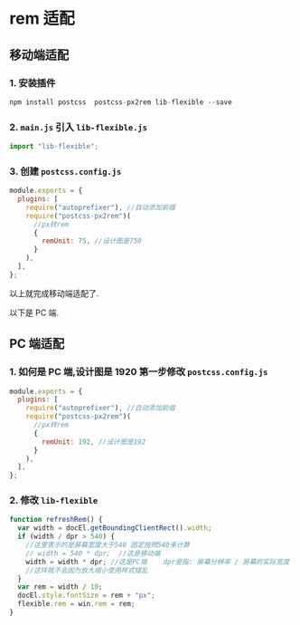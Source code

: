 # rem 适配

## 移动端适配

### 1. 安装插件

```js
npm install postcss  postcss-px2rem lib-flexible --save
```

### 2. `main.js` 引入 `lib-flexible.js`

```js
import "lib-flexible";
```

### 3. 创建 `postcss.config.js`

```js
module.exports = {
  plugins: [
    require("autoprefixer"), //自动添加前缀
    require("postcss-px2rem")(
      //px转rem
      {
        remUnit: 75, //设计图是750
      }
    ),
  ],
};
```

以上就完成移动端适配了.

以下是 PC 端.

## PC 端适配

### 1. 如何是 PC 端,设计图是 1920 第一步修改 `postcss.config.js`

```js
module.exports = {
  plugins: [
    require("autoprefixer"), //自动添加前缀
    require("postcss-px2rem")(
      //px转rem
      {
        remUnit: 192, //设计图是192
      }
    ),
  ],
};
```

### 2. 修改 `lib-flexible`

```js
function refreshRem() {
  var width = docEl.getBoundingClientRect().width;
  if (width / dpr > 540) {
    //这里表示的是屏幕宽度大于540 固定按照540来计算
    // width = 540 * dpr;  //这是移动端
    width = width * dpr; //这是PC端    dpr是指: 屏幕分辨率 / 屏幕的实际宽度
    //这样就不会因为放大缩小使用样式错乱
  }
  var rem = width / 10;
  docEl.style.fontSize = rem + "px";
  flexible.rem = win.rem = rem;
}
```
